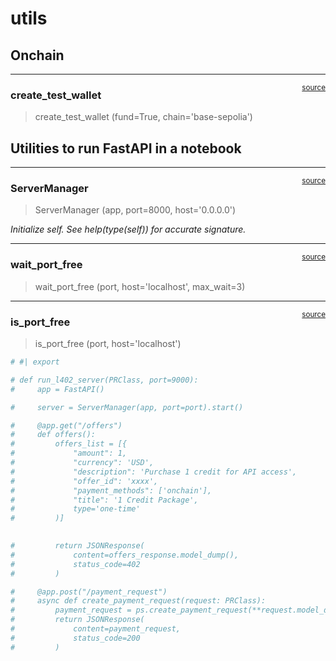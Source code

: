 # utils


<!-- WARNING: THIS FILE WAS AUTOGENERATED! DO NOT EDIT! -->

## Onchain

------------------------------------------------------------------------

<a
href="https://github.com/Fewsats/l402-python/blob/main/l402/utils.py#L13"
target="_blank" style="float:right; font-size:smaller">source</a>

### create_test_wallet

>  create_test_wallet (fund=True, chain='base-sepolia')

## Utilities to run FastAPI in a notebook

------------------------------------------------------------------------

<a
href="https://github.com/Fewsats/l402-python/blob/main/l402/utils.py#L45"
target="_blank" style="float:right; font-size:smaller">source</a>

### ServerManager

>  ServerManager (app, port=8000, host='0.0.0.0')

*Initialize self. See help(type(self)) for accurate signature.*

------------------------------------------------------------------------

<a
href="https://github.com/Fewsats/l402-python/blob/main/l402/utils.py#L38"
target="_blank" style="float:right; font-size:smaller">source</a>

### wait_port_free

>  wait_port_free (port, host='localhost', max_wait=3)

------------------------------------------------------------------------

<a
href="https://github.com/Fewsats/l402-python/blob/main/l402/utils.py#L30"
target="_blank" style="float:right; font-size:smaller">source</a>

### is_port_free

>  is_port_free (port, host='localhost')

``` python
# #| export

# def run_l402_server(PRClass, port=9000):
#     app = FastAPI()

#     server = ServerManager(app, port=port).start()

#     @app.get("/offers")
#     def offers():
#         offers_list = [{
#             "amount": 1,
#             "currency": 'USD',
#             "description": 'Purchase 1 credit for API access',
#             "offer_id": 'xxxx',
#             "payment_methods": ['onchain'],
#             "title": '1 Credit Package',
#             type='one-time'
#         )]

        
#         return JSONResponse(
#             content=offers_response.model_dump(),
#             status_code=402
#         )

#     @app.post("/payment_request")
#     async def create_payment_request(request: PRClass):
#         payment_request = ps.create_payment_request(**request.model_dump())
#         return JSONResponse(
#             content=payment_request,
#             status_code=200
#         )
```
